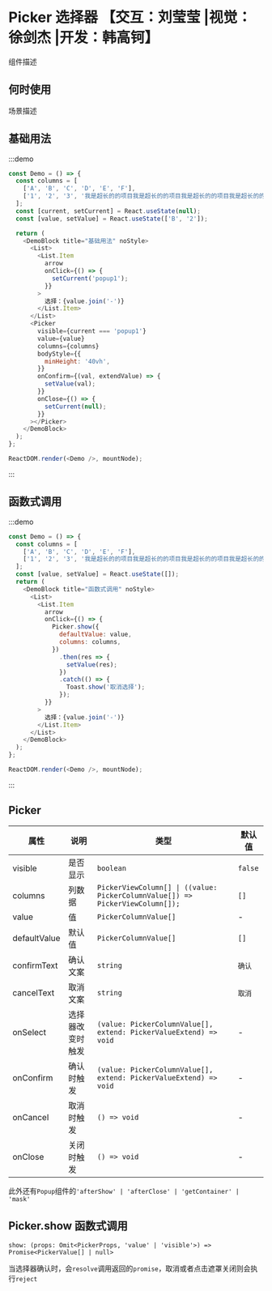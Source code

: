 # Picker 选择器 【交互：刘莹莹 |视觉：徐剑杰 |开发：韩高钶】

组件描述

## 何时使用

场景描述

## 基础用法

:::demo

```js
const Demo = () => {
  const columns = [
    ['A', 'B', 'C', 'D', 'E', 'F'],
    ['1', '2', '3', '我是超长的的项目我是超长的的项目我是超长的的项目我是超长的的项目我是超长的的项目我是超长的的项目'],
  ];
  const [current, setCurrent] = React.useState(null);
  const [value, setValue] = React.useState(['B', '2']);

  return (
    <DemoBlock title="基础用法" noStyle>
      <List>
        <List.Item
          arrow
          onClick={() => {
            setCurrent('popup1');
          }}
        >
          选择：{value.join('-')}
        </List.Item>
      </List>
      <Picker
        visible={current === 'popup1'}
        value={value}
        columns={columns}
        bodyStyle={{
          minHeight: '40vh',
        }}
        onConfirm={(val, extendValue) => {
          setValue(val);
        }}
        onClose={() => {
          setCurrent(null);
        }}
      ></Picker>
    </DemoBlock>
  );
};

ReactDOM.render(<Demo />, mountNode);
```

:::

## 函数式调用

:::demo

```js
const Demo = () => {
  const columns = [
    ['A', 'B', 'C', 'D', 'E', 'F'],
    ['1', '2', '3', '我是超长的的项目我是超长的的项目我是超长的的项目我是超长的的项目我是超长的的项目我是超长的的项目'],
  ];
  const [value, setValue] = React.useState([]);
  return (
    <DemoBlock title="函数式调用" noStyle>
      <List>
        <List.Item
          arrow
          onClick={() => {
            Picker.show({
              defaultValue: value,
              columns: columns,
            })
              .then(res => {
                setValue(res);
              })
              .catch(() => {
                Toast.show('取消选择');
              });
          }}
        >
          选择：{value.join('-')}
        </List.Item>
      </List>
    </DemoBlock>
  );
};

ReactDOM.render(<Demo />, mountNode);
```

:::

## Picker

| 属性         | 说明             | 类型                                                                          | 默认值  |
| ------------ | ---------------- | ----------------------------------------------------------------------------- | ------- |
| visible      | 是否显示         | `boolean`                                                                     | `false` |
| columns      | 列数据           | `PickerViewColumn[] \| ((value: PickerColumnValue[]) => PickerViewColumn[]);` | `[]`    |
| value        | 值               | `PickerColumnValue[]`                                                         | -       |
| defaultValue | 默认值           | `PickerColumnValue[]`                                                         | `[]`    |
| confirmText  | 确认文案         | `string`                                                                      | `确认`  |
| cancelText   | 取消文案         | `string`                                                                      | `取消`  |
| onSelect     | 选择器改变时触发 | `(value: PickerColumnValue[], extend: PickerValueExtend) => void`             | -       |
| onConfirm    | 确认时触发       | `(value: PickerColumnValue[], extend: PickerValueExtend) => void`             | -       |
| onCancel     | 取消时触发       | `() => void`                                                                  | -       |
| onClose      | 关闭时触发       | `() => void`                                                                  | -       |

此外还有`Popup`组件的`'afterShow' | 'afterClose' | 'getContainer' | 'mask'`

## Picker.show 函数式调用

```
show: (props: Omit<PickerProps, 'value' | 'visible'>) => Promise<PickerValue[] | null>
```

当选择器确认时，会`resolve`调用返回的`promise`，取消或者点击遮罩关闭则会执行`reject`
